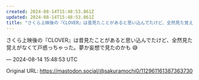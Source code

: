 ```yaml
---
created: 2024-08-14T15:48:53.861Z
updated: 2024-08-14T15:48:53.861Z
title: "さくら上映後の『CLOVER』は昔見たことがあると思い込んでたけど、全然見た覚え[...]"
---
```


<p>さくら上映後の『CLOVER』は昔見たことがあると思い込んでたけど、全然見た覚えがなくて戸惑っちゃった。夢か妄想で見たのかも 😅</p>

&mdash; 2024-08-14 15:48:53 UTC

Original URL: https://mastodon.social/@sakuramochi0/112961161387363730
